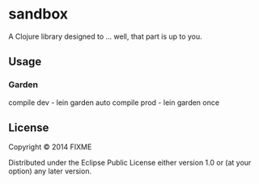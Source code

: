 # sandbox

A Clojure library designed to ... well, that part is up to you.

## Usage

### Garden

compile dev  - lein garden auto
compile prod - lein garden once

## License

Copyright © 2014 FIXME

Distributed under the Eclipse Public License either version 1.0 or (at
your option) any later version.
